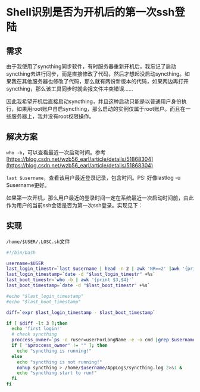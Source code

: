 # Shell识别是否为开机后的第一次ssh登陆

<!--
description: 无需root权限实现类似开机自启某些程序的效果
-->

## 需求

由于我使用了syncthing同步软件，有时服务器重新开机后，我忘记了启动syncthing去进行同步，而是直接修改了代码，然后才想起没启动syncthing。如果我在其他服务器也修改了代码，那么就有两份新版本的代码，如果两边再打开syncthing，那么该工具同步时就会报文件冲突错误……

因此我希望开机后直接启动syncthing，并且这种启动只能是以普通用户身份执行，如果用root账户自启syncthing，那么启动的实例仅属于root账户。而且在一些服务器上，我并没有root权限操作。

## 解决方案

`who -b`，可以查看最近一次启动时间。参考[https://blog.csdn.net/wzb56_earl/article/details/51868304](https://blog.csdn.net/wzb56_earl/article/details/51868304)

`last $username`，查看该用户最近登录记录，包含时间。PS: 好像lastlog -u $username更好。

如果第一次开机，那么用户最近的登录时间一定在系统最近一次启动时间前，由此作为用户的当前ssh会话是否为第一次ssh登录。实现见下：

## 实现

`/home/$USER/.LOSC.sh`文件

```bash
#!/bin/bash

username=$USER
last_login_timestr=`last $username | head -n 2 | awk 'NR==2' |awk '{print $5,$6,$7}'`
last_login_timestamp=`date -d "$last_login_timestr" +%s`
last_boot_timestr=`who -b | awk '{print $3,$4}'`
last_boot_timestamp=`date -d "$last_boot_timestr" +%s`

#echo "$last_login_timestamp"
#echo "$last_boot_timestamp"

diff=`expr $last_login_timestamp - $last_boot_timestamp`

if [ $diff -lt 3 ];then
  echo 'first login!'
  # check syncthing
  proccess_owner=`ps -o ruser=userForLongName -e -o cmd |grep $username |grep syncthing |grep -v grep | awk '{print $1}'`
  if [ "$proccess_owner" != "" ]; then
    echo "syncthing is running!"
  else
    echo "syncthing is not running!"
    nohup syncthing > /home/$username/AppLogs/syncthing.log 2>&1 &
    echo "syncthing start to run!"
  fi
fi
```
<!--Valine-->